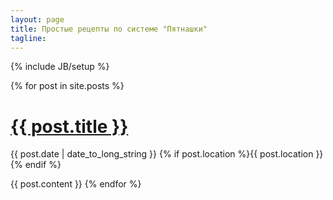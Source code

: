 ```yaml
---
layout: page
title: Простые рецепты по системе "Пятнашки"
tagline: 
---
```

{% include JB/setup %}

  {% for post in site.posts %}
  <h1><a href="{{ post.url }}">{{ post.title }}</a></h1>
  <p class="meta">
    {{ post.date | date_to_long_string }} 
    {% if post.location %}{{ post.location }}{% endif %}
  </p>
  {{ post.content }}
  {% endfor %}

  
